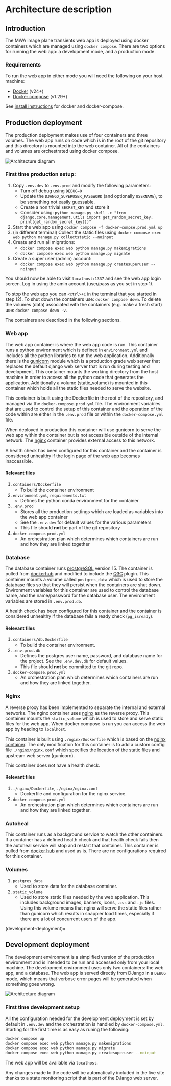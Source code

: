 # Architecture description

## Introduction

The MWA image plane transients web app is deployed using docker containers which are managed using `docker compose`.
There are two options for running the web app: a development mode, and a production mode.

### Requirements

To run the web app in either mode you will need the following on your
host machine:

- [Docker](https://docs.docker.com/get-docker/) (v24+)
- [Docker compose](https://docs.docker.com/compose/) (v1.29+)

See [install instructions](https://docs.docker.com/compose/install/)
for docker and docker-compose.

## Production deployment

The production deployment makes use of four containers and three volumes.
The web app runs on code which is in the root of the git repository and this directory is mounted into the web container.
All of the containers and volumes are orchestrated using docker compose.

![Architecture diagram](figures/Architecture_prod.png)

### First time production setup:

1. Copy `.env.dev` to `.env.prod` and modify the following
   parameters:
   - Turn off debug using `DEBUG=0`
   - Update the `DJANGO_SUPERUSER_PASSWORD` (and optionally
     `USERNAME`), to be something not easily guessable.
   - Create a non trivial `SECRET_KEY` and store it
   - Consider using:
     `python manage.py shell -c "from django.core.management.utils import get_random_secret_key; print(get_random_secret_key())"`
2. Start the web app using
   `docker compose -f docker-compse.prod.yml up`
3. (in different terminal) Collect the static files using
   `docker compose exec web python manage.py collectstatic --noinput`
4. Create and run all migrations:
   - `docker compose exec web python manage.py makemigrations`
   - `docker compose exec web python manage.py migrate`
5. Create a super user (admin) account:
   - `docker compose exec web python manage.py createsuperuser --noinput`

You should now be able to visit `localhost:1337` and see the web app login screen.
Log in using the amin account (user/pass as you set in step 1).

To stop the web app you can `<ctrl>+C` in the terminal that you started in step (2).
To shut down the containers use: `docker compose down`.
To delete the volumes (data) associated with the containers (e.g. make a fresh start) use: `docker compose down -v`.

The containers are described in the following sections.

### Web app

The web app container is where the web app code is run.
This container runs a python environment which is defined in `environment.yml` and includes all the python libraries to run the web application.
Additionally there is the [gunicorn](https://gunicorn.org/) module which is a production grade web server that replaces the default django web server that is run during testing and development.
This container mounts the working directory from the host machine in order to access all the python code that generates the application.
Additionally a volume (static_volume) is mounted in this container which holds all the static files needed to serve the website.

This container is built using the Dockerfile in the root of the repository, and managed via the `docker-compose.prod.yml` file.
The environment variables that are used to control the setup of this container and the operation of the code within are either in the `.env.prod` file or within the `docker-compose.yml` file.

When deployed in production this container will use gunicorn to serve the web app within the container but is not accessible outside of the internal network.
The [nginx](##nginx) container provides external access to this network.

A health check has been configured for this container and the container is considered unhealthy if the login page of the web app becomes inaccessible.

#### Relevant files

1. `containers/Dockerfile`
   - To build the container environment
2. `environment.yml`, `requirements.txt`
   - Defines the python conda environment for the container
3. `.env.prod`
   - Stores all the production settings which are loaded as variables into the web app container
   - See the `.env.dev` for default values for the various parameters
   - This file should **not** be part of the git repository
4. `docker-compose.prod.yml`
   - An orchestration plan which determines which containers are run and how they are linked together

### Database

The database container runs [prostgreSQL](https://www.postgresql.org/) version 15.
The container is pulled from [dockerhub](https://hub.docker.com/_/postgres) and modified to include the [Q3C](https://github.com/segasai/q3c) plugin.
This container mounts a volume called `postgres_data` which is used to store the database files so that they will persist when the containers are shut down.
Environment variables for this container are used to control the database name, and the name/password for the database user.
The environment variables are stored in `.env.prod.db`.

A health check has been configured for this container and the container
is considered unhealthy if the database fails a ready check
(`pg_isready`).

<a id="relevant-files-1"></a>

#### Relevant files

1. `containers/db.Dockerfile`
   - To build the container environment.
2. `.env.prod.db`
   - Defines the postgres user name, password, and database name for the project. See the `.env.dev.db` for default values.
   - This file should **not** be committed to the git repo.
3. `docker-compose.prod.yml`
   - An orchestration plan which determines which containers are run and how they are linked together.

### Nginx

A reverse proxy has been implemented to separate the internal and external networks.
The nginx container uses [nginx](https://www.nginx.com/) as the reverse proxy.
This container mounts the `static_volume` which is used to store and serve static files for the web app.
When docker compose is run you can access the web app by heading to `localhost`.

This container is built using `./nginx/Dockerfile` which is based on the [nginx container](https://hub.docker.com/_/nginx).
The only modification for this container is to add a custom config file `./nginx/nginx.conf` which specifies the location of the static files and upstream web server (gunicorn).

This container does not have a health check.

#### Relevant files

1. `./nginx/Dockerfile`, `./nginx/nginx.conf`
   - Dockerfile and configuration for the nginx service.
2. `docker-compose.prod.yml`
   - An orchestration plan which determines which containers are run and how they are linked together.

### Autoheal

This container runs as a background service to watch the other containers.
If a container has a defined health check and that health check fails then the autoheal service will stop and restart that container.
This container is pulled from [docker hub](https://hub.docker.com/r/willfarrell/autoheal) and used as is.
There are no configurations required for this container.

### Volumes

1. `postgres_data`
   - Used to store data for the database container.
2. `static_volume`
   - Used to store static files needed by the web application.
     This includes background images, banners, icons, `.css` and `.js` files.
     Using this volume means that nginx will serve the static files rather than gunicorn which results in snappier load times, especially if there are a lot of concurrent users of the app.

(development-deployment)=

## Development deployment

The development environment is a simplified version of the production environment and is intended to be run and accessed only from your local machine.
The development environment uses only two containers: the web app, and a database.
The web app is served directly from DJango in a `DEBUG` mode, which means that verbose error pages will be generated when something goes wrong.

![Architecture diagram](figures/Architecture_dev.png)

### First time development setup

All the configuration needed for the development deployment is set by default in `.env.dev` and the orchestration is handled by `docker-compose.yml`. Starting for the first time is as easy as runing the following:

```bash
docker compose up
docker compose exec web python manage.py makemigrations
docker compose exec web python manage.py migrate
docker compose exec web python manage.py createsuperuser --noinput
```

The web app will be available via `localhost`.

Any changes made to the code will be automatically included in the live site thanks to a state monitoring script that is part of the DJango web server.
